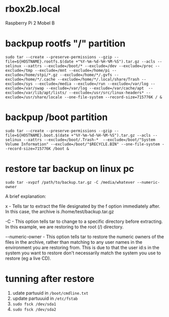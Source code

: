 # rbox2b.local
Raspberry Pi 2 Mobel B

# backpup rootfs "/" partition

`sudo tar --create --preserve-permissions --gzip --file=${HOSTNAME}.rootfs.$(date +"%Y-%m-%d-%H-%M-%S").tar.gz --acls --selinux --xattrs --exclude=/boot/* --exclude=/dev --exclude=/proc --exclude=/tmp --exclude=/mnt --exclude=/home/pi --exclude=/home/stpi/*.gz --exclude=/home/*/.gvfs --exclude=/home/*/.cache --exclude=/home/*/.local/share/Trash --exclude=/sys --exclude=/media --exclude=/run --exclude=/var/log --exclude=/var/swap --exclude=/var/log --exclude=/var/cache/apt  --exclude=/var/lib/apt/lists/ --exclude=/usr/src/linux-headers* --exclude=/usr/share/locale --one-file-system --record-size=715776K / &`

# backpup /boot partition

`sudo tar --create --preserve-permissions --gzip --file=${HOSTNAME}.boot.$(date +"%Y-%m-%d-%H-%M-%S").tar.gz --acls --selinux --xattrs --exclude=/boot/.Trash-*  --exclude=/boot/"System Volume Information" --exclude=/boot/"$RECYCLE.BIN" --one-file-system --record-size=715776K /boot &`

# restore tar backup on linux pc

`sudo tar -xvpzf /path/to/backup.tar.gz -C /media/whatever --numeric-owner`

A brief explanation:

x - Tells tar to extract the file designated by the f option immediately after. In this case, the archive is /home/test/backup.tar.gz

-C <directory> - This option tells tar to change to a specific directory before extracting. In this example, we are restoring to the root (/) directory.

--numeric-owner - This option tells tar to restore the numeric owners of the files in the archive, rather than matching to any user names in the environment you are restoring from. This is due to that the user id:s in the system you want to restore don't necessarily match the system you use to restore (eg a live CD).

# tunning after restore 
1. udate partuuid in `/boot/cmdline.txt`
2. update partuuuid in `/etc/fstab`
3. `sudo fsck /dev/sda1`
4. `sudo fsck /dev/sda2`
